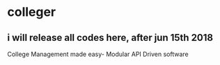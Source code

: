 # colleger
## i will release all codes here, after jun 15th 2018
College Management made easy- Modular API Driven software

